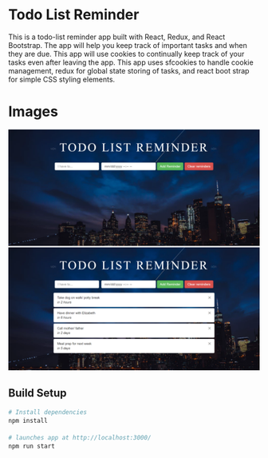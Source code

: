 # Todo List Reminder
This is a todo-list reminder app built with React, Redux, and React Bootstrap.  The app will help you keep track of important tasks and when they are due.  This app will use cookies to continually keep track of your tasks even after leaving the app.  This app uses sfcookies to handle cookie management, redux for global state storing of tasks, and react boot strap for simple CSS styling elements.

# Images
![alt text](images/fullscreen-blank.png)
![alt text](images/fullscreen.png)

## Build Setup

``` bash
# Install dependencies
npm install

# launches app at http://localhost:3000/
npm run start
```
